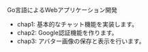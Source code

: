 Go言語によるWebアプリケーション開発

- chap1: 基本的なチャット機能を実装します。
- chap2: Google認証機能を作ります。
- chap3: アバター画像の保存と表示を行います。
